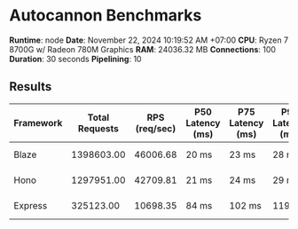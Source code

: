 # Autocannon Benchmarks

**Runtime**: node
**Date**: November 22, 2024 10:19:52 AM +07:00
**CPU**: Ryzen 7 8700G w/ Radeon 780M Graphics
**RAM**: 24036.32 MB
**Connections**: 100
**Duration**: 30 seconds
**Pipelining**: 10

## Results

| Framework | Total Requests | RPS (req/sec) | P50 Latency (ms) | P75 Latency (ms) | P90 Latency (ms) | P99 Latency (ms) | Avg Latency (ms) | Min Latency (ms) | Max Latency (ms) |
| --------- | -------------- | ------------- | ---------------- | ---------------- | ---------------- | ---------------- | ---------------- | ---------------- | ---------------- |
| Blaze     | 1398603.00     | 46006.68      | 20 ms            | 23 ms            | 28 ms            | 43 ms            | 21.22 ms         | 1 ms             | 1733 ms          |
| Hono      | 1297951.00     | 42709.81      | 21 ms            | 24 ms            | 29 ms            | 47 ms            | 22.88 ms         | 1 ms             | 2231 ms          |
| Express   | 325123.00      | 10698.35      | 84 ms            | 102 ms           | 119 ms           | 175 ms           | 92.68 ms         | 1 ms             | 3288 ms          |

